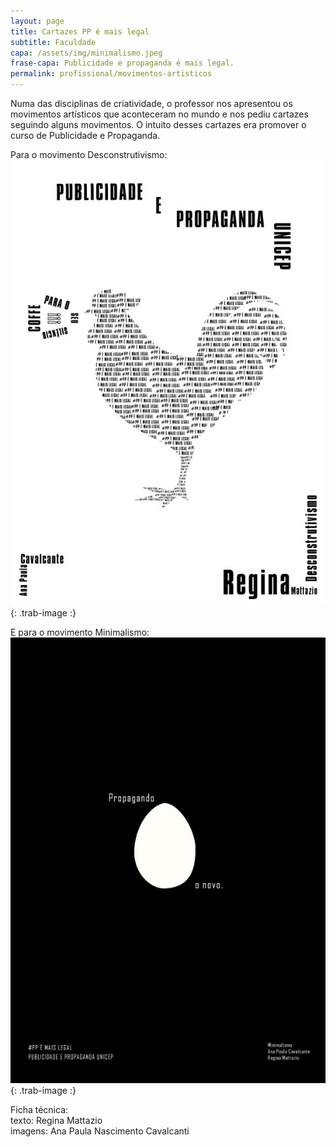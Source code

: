 ```yaml
---
layout: page
title: Cartazes PP é mais legal
subtitle: Faculdade
capa: /assets/img/minimalismo.jpeg
frase-capa: Publicidade e propaganda é mais legal.
permalink: profissional/movimentos-artisticos
---
```



Numa das disciplinas de criatividade, o professor nos apresentou os movimentos artísticos que aconteceram no mundo e nos pediu cartazes seguindo alguns movimentos. O intuito desses cartazes era promover o curso de Publicidade e Propaganda.

Para o movimento Desconstrutivismo:  
![Desconstrutivismo](/assets/img/descontrutivismo.jpeg){: .trab-image :}

E para o movimento Minimalismo:  
![Minimalismo](/assets/img/minimalismo.jpeg){: .trab-image :}

Ficha técnica:  
texto: Regina Mattazio  
imagens: Ana Paula Nascimento Cavalcanti
